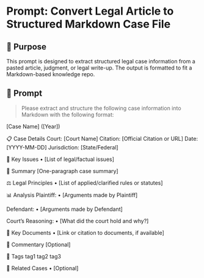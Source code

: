 # Prompt: Convert Legal Article to Structured Markdown Case File

## 🧠 Purpose
This prompt is designed to extract structured legal case information from a pasted article, judgment, or legal write-up. The output is formatted to fit a Markdown-based knowledge repo.

## 📝 Prompt

> Please extract and structure the following case information into Markdown with the following format:

[Case Name] ([Year])

📋 Case Details
Court: [Court Name]
Citation: [Official Citation or URL]
Date: [YYYY-MM-DD]
Jurisdiction: [State/Federal]

🔑 Key Issues
	•	[List of legal/factual issues]

📝 Summary
[One-paragraph case summary]

⚖️ Legal Principles
	•	[List of applied/clarified rules or statutes]

📊 Analysis
Plaintiff:
	•	[Arguments made by Plaintiff]

Defendant:
	•	[Arguments made by Defendant]

Court’s Reasoning:
	•	[What did the court hold and why?]

📑 Key Documents
	•	[Link or citation to documents, if available]

💭 Commentary
[Optional]

🔖 Tags
tag1 tag2 tag3

🔗 Related Cases
	•	[Optional]


